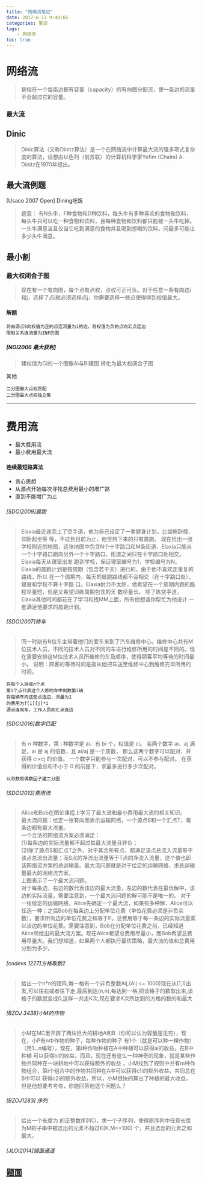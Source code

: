 ```yaml
---
title: "网络流笔记"
date: 2017-6-13 9:40:65
categories: 笔记
tags:
    - 网络流
toc: true
---
```

# 网络流  
>是指在一个每条边都有容量（capacity）的有向图分配流，使一条边的流量不会超过它的容量。 
### 最大流
## Dinic
>Dinic算法（又称Dinitz算法）是一个在网络流中计算最大流的强多项式复杂度的算法，设想由以色列（前苏联）的计算机科学家Yefim (Chaim) A. Dinitz在1970年提出。
<!--more--> 
## 最大流例题
[Usaco 2007 Open] Dining吃饭 
>题意： 
有N头牛，F种食物和D种饮料，每头牛有多种喜欢的食物和饮料，每头牛只可以吃一种食物和饮料，且每种食物和饮料都只能被一头牛吃掉。一头牛满意当且仅当它吃到满意的食物并且喝到想喝的饮料，问最多可能让多少头牛满意。   

## 最小割
### 最大权闭合子图
>现在有一个有向图，每个点有点权，点权可正可负。对于任意一条有向边i和j，选择了点i就必须选择点j，你需要选择一些点使得得到权值最大。 
#### 解题
    将由源点S向权值为正的点连流量为i的边，将权值为负的点向汇点连边
    限制关系连流量为INF的图
##### [NOI2006 最大获利]  
>建权值为Ci的一个图像Ai与Bi建图
转化为最大权闭合子图

其他  

    二分图最大点权匹配
    二分图最大点权独立集
  
****
# 费用流
 - 最大费用流
 - 最小费用最大流

#### 连续最短路算法
 - 贪心思想
 - 从源点开始每次寻找总费用最小的增广路
 - 直到不能增广为止
 
###### [SDOI2009]晨跑
>Elaxia最近迷恋上了空手道，他为自己设定了一套健身计划，比如俯卧撑、仰卧起坐等 等，不过到目前为止，他坚持下来的只有晨跑。 现在给出一张学校附近的地图，这张地图中包含N个十字路口和M条街道，Elaxia只能从 一个十字路口跑向另外一个十字路口，街道之间只在十字路口处相交。Elaxia每天从寝室出发 跑到学校，保证寝室编号为1，学校编号为N。 Elaxia的晨跑计划是按周期（包含若干天）进行的，由于他不喜欢走重复的路线，所以 在一个周期内，每天的晨跑路线都不会相交（在十字路口处），寝室和学校不算十字路 口。Elaxia耐力不太好，他希望在一个周期内跑的路程尽量短，但是又希望训练周期包含的天 数尽量长。 除了练空手道，Elaxia其他时间都花在了学习和找MM上面，所有他想请你帮忙为他设计 一套满足他要求的晨跑计划。  

###### [SDOI2007]修车
>同一时刻有N位车主带着他们的爱车来到了汽车维修中心。维修中心共有M位技术人员，不同的技术人员对不同的车进行维修所用的时间是不同的。现在需要安排这M位技术人员所维修的车及顺序，使得顾客平均等待的时间最小。 说明：顾客的等待时间是指从他把车送至维修中心到维修完毕所用的时间。  

    将每个人拆成n个点
    第i个点代表这个人修的车中倒数第i辆
    将每辆车向这些点连边，流量为1
    的费用为f[i][j]*i
    源点连向车，工作人员向汇点连边

###### [SDOI2016]数字匹配
>有 n 种数字，第 i 种数字是 ai、有 bi 个，权值是 ci。
若两个数字 ai、aj 满足，ai 是 aj 的倍数，且 ai/aj 是一个质数，
那么这两个数字可以配对，并获得 ci×cj 的价值。
一个数字只能参与一次配对，可以不参与配对。
在获得的价值总和不小于 0 的前提下，求最多进行多少次配对。

    以奇数和偶数因子建二分图

###### [SDOI2013]费用流
> Alice和Bob在图论课程上学习了最大流和最小费用最大流的相关知识。  
最大流问题：给定一张有向图表示运输网络，一个源点S和一个汇点T，每条边都有最大流量。  
一个合法的网络流方案必须满足：  
(1)每条边的实际流量都不超过其最大流量且非负；  
(2)除了源点S和汇点T之外，对于其余所有点，都满足该点总流入流量等于该点总流出流量；而S点的净流出流量等于T点的净流入流量，这个值也即该网络流方案的总运输量。最大流问题就是对于给定的运输网络，求总运输量最大的网络流方案。    
上图表示了一个最大流问题。  
对于每条边，右边的数代表该边的最大流量，左边的数代表在最优解中，该边的实际流量。需要注意到，一个最大流问题的解可能不是唯一的。    对于一张给定的运输网络，Alice先确定一个最大流，如果有多种解，Alice可以任选一种；之后Bob在每条边上分配单位花费（单位花费必须是非负实数），要求所有边的单位花费之和等于P。总费用等于每一条边的实际流量乘以该边的单位花费。需要注意到，Bob在分配单位花费之前，已经知道Alice所给出的最大流方案。现茌Alice希望总费用尽量小，而Bob希望总费用尽量大。我们想知道，如果两个人都执行最优策略，最大流的值和总费用分别为多少。

###### [codevs 1227]方格取数2
>给出一个n*n的矩阵,每一格有一个非负整数Aij,(Aij <= 1000)现在从(1,1)出发,可以往右或者往下走,最后到达(n,n),每达到一格,把该格子的数取出来,该格子的数就变成0,这样一共走K次,现在要求K次所达到的方格的数的和最大

###### [BZOJ 3438]小M的作物
>小M在MC里开辟了两块巨大的耕地A和B（你可以认为容量是无穷），现在，小P有n中作物的种子，每种作物的种子
有1个（就是可以种一棵作物）（用1...n编号），现在，第i种作物种植在A中种植可以获得ai的收益，在B中种植
可以获得bi的收益，而且，现在还有这么一种神奇的现象，就是某些作物共同种在一块耕地中可以获得额外的收益
，小M找到了规则中共有m种作物组合，第i个组合中的作物共同种在A中可以获得c1i的额外收益，共同总在B中可以
获得c2i的额外收益，所以，小M很快的算出了种植的最大收益，但是他想要考考你，你能回答他这个问题么？

###### [BZOJ1283] 序列
>给出一个长度为 的正整数序列Ci，求一个子序列，使得原序列中任意长度为M的子串中被选出的元素不超过K(K,M<=100) 个，并且选出的元素之和最大。

###### [JLOI2014]镜面通道  
## [题面](http://www.lydsy.com/JudgeOnline/problem.php?id=3630)

